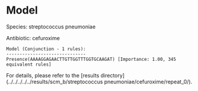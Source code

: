 
# Model

Species: streptococcus pneumoniae

Antibiotic: cefuroxime

```
Model (Conjunction - 1 rules):
------------------------------
Presence(AAAAGGAGAACTTGTTGGTTTGGTGCAAGAT) [Importance: 1.00, 345 equivalent rules]

```

For details, please refer to the [results directory](../../../../../results/scm_b/streptococcus pneumoniae/cefuroxime/repeat_0/).

